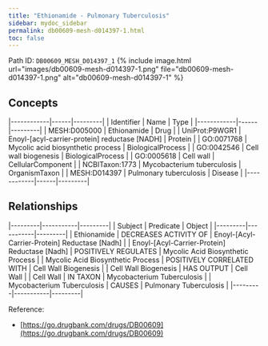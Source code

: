 ```yaml
---
title: "Ethionamide - Pulmonary Tuberculosis"
sidebar: mydoc_sidebar
permalink: db00609-mesh-d014397-1.html
toc: false 
---
```



Path ID: `DB00609_MESH_D014397_1`
{% include image.html url="images/db00609-mesh-d014397-1.png" file="db00609-mesh-d014397-1.png" alt="db00609-mesh-d014397-1" %}

## Concepts

|------------|------|---------|
| Identifier | Name | Type    |
|------------|------|---------|
| MESH:D005000 | Ethionamide | Drug |
| UniProt:P9WGR1 | Enoyl-[acyl-carrier-protein] reductase [NADH] | Protein |
| GO:0071768 | Mycolic acid biosynthetic process | BiologicalProcess |
| GO:0042546 | Cell wall biogenesis | BiologicalProcess |
| GO:0005618 | Cell wall | CellularComponent |
| NCBITaxon:1773 | Mycobacterium tuberculosis | OrganismTaxon |
| MESH:D014397 | Pulmonary tuberculosis | Disease |
|------------|------|---------|

## Relationships

|---------|-----------|---------|
| Subject | Predicate | Object  |
|---------|-----------|---------|
| Ethionamide | DECREASES ACTIVITY OF | Enoyl-[Acyl-Carrier-Protein] Reductase [Nadh] |
| Enoyl-[Acyl-Carrier-Protein] Reductase [Nadh] | POSITIVELY REGULATES | Mycolic Acid Biosynthetic Process |
| Mycolic Acid Biosynthetic Process | POSITIVELY CORRELATED WITH | Cell Wall Biogenesis |
| Cell Wall Biogenesis | HAS OUTPUT | Cell Wall |
| Cell Wall | IN TAXON | Mycobacterium Tuberculosis |
| Mycobacterium Tuberculosis | CAUSES | Pulmonary Tuberculosis |
|---------|-----------|---------|

Reference: 
  - [https://go.drugbank.com/drugs/DB00609](https://go.drugbank.com/drugs/DB00609)
